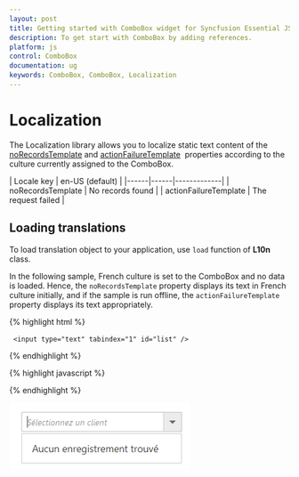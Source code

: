 ```yaml
---
layout: post
title: Getting started with ComboBox widget for Syncfusion Essential JS
description: To get start with ComboBox by adding references.
platform: js
control: ComboBox
documentation: ug
keywords: ComboBox, ComboBox, Localization
---
```


# Localization

The Localization library allows you to localize static text content of the
[noRecordsTemplate](/combo-box/api-comboBox.html#norecordstemplate-string)
 and [actionFailureTemplate](/combo-box/api-comboBox.html#actionfailuretemplate-string)
&nbsp;properties according to the culture currently assigned to the ComboBox.

| Locale key | en-US (default)  |
|------|------|-------------|
| noRecordsTemplate |  No records found |
| actionFailureTemplate | The request failed |

## Loading translations

To load translation object to your application, use `load` function of **L10n** class.

In the following sample, French culture is set to the ComboBox and no data is loaded. Hence, the `noRecordsTemplate` property displays its text in French culture initially, and if the sample is run offline, the `actionFailureTemplate` property displays its text appropriately.

{% highlight html %}
	
	 <input type="text" tabindex="1" id="list" />
			
{% endhighlight %}
	
{% highlight javascript %}	
	
<script type="text/javascript">
        ej.ComboBox.Locale["fr-BE"] = {
        'noRecordsTemplate': "Aucun enregistrement trouvé",
        'actionFailureTemplate': "Modèle d'échec d'action"
    };
    // DataManager creation
    var dataManger = ej.DataManager({
        url: window.baseurl + "Wcf/Northwind.svc/", crossDomain: true
    });
    // Query creation
    var query = ej.Query()
            .from("Customers").take(0);
    $(function () {
        $('#list').ejComboBox({
            dataSource: dataManger,
            placeholder: 'Select a customer',
            fields: { text: "CustomerID",value: "CustomerID" },
            placeholder: "Select a customer",
            query: query,
            width: "100%"
        });
    });

</script>		
		
{% endhighlight %}

![](localization_images/localization_image1.png)